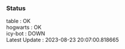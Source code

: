 ### Status


table : OK  
hogwarts : OK  
icy-bot : DOWN  
Latest Update : 2023-08-23 20:07:00.818665
